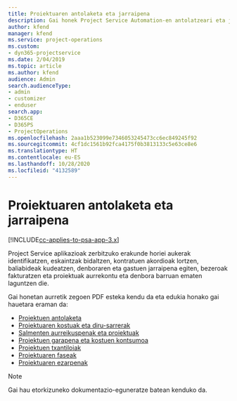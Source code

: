 ```yaml
---
title: Proiektuaren antolaketa eta jarraipena
description: Gai honek Project Service Automation-en antolatzeari eta jarraipena egiteari buruzko informazioa lortzeko esteka eskaintzen du.
author: kfend
manager: kfend
ms.service: project-operations
ms.custom:
- dyn365-projectservice
ms.date: 2/04/2019
ms.topic: article
ms.author: kfend
audience: Admin
search.audienceType:
- admin
- customizer
- enduser
search.app:
- D365CE
- D365PS
- ProjectOperations
ms.openlocfilehash: 2aaa1b523099e7346053245473cc6ec849245f92
ms.sourcegitcommit: 4cf1dc1561b92fca4175f0b3813133c5e63ce8e6
ms.translationtype: HT
ms.contentlocale: eu-ES
ms.lasthandoff: 10/28/2020
ms.locfileid: "4132589"
---
```

# <a name="project-planning-and-tracking"></a>Proiektuaren antolaketa eta jarraipena

[!INCLUDE[cc-applies-to-psa-app-3.x](../../includes/cc-applies-to-psa-app-3x.md)]

Project Service aplikazioak zerbitzuko erakunde horiei aukerak identifikatzen, eskaintzak bidaltzen, kontratuen akordioak lortzen, baliabideak kudeatzen, denboraren eta gastuen jarraipena egiten, bezeroak fakturatzen eta proiektuak aurrekontu eta denbora barruan ematen laguntzen die. 

Gai honetan aurretik zegoen PDF esteka kendu da eta edukia honako gai hauetara eraman da:

- [Proiektuen antolaketa](../project-creating.md)
- [Proiektuaren kostuak eta diru-sarrerak](../project-estimating.md)
- [Salmenten aurreikuspenak eta proiektuak](../project-leveraging.md)
- [Proiektuen garapena eta kostuen kontsumoa](../project-tracking.md)
- [Proiektuen txantiloiak](../project-templates.md)
- [Proiektuaren faseak](../project-stages.md)
- [Proiektuaren ezarpenak](../project-settings.md)

> [!NOTE]
> Gai hau etorkizuneko dokumentazio-eguneratze batean kenduko da. 
